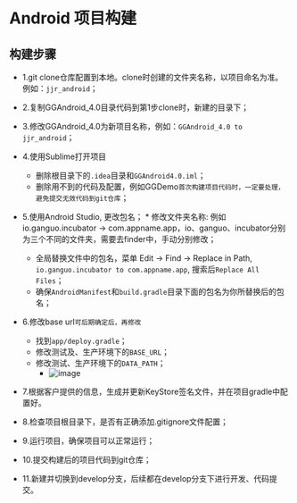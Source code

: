 # Android 项目构建

## 构建步骤
+ 1.git clone仓库配置到本地。clone时创建的文件夹名称，以项目命名为准。例如：`jjr_android`；

+ 2.复制GGAndroid_4.0目录代码到第1步clone时，新建的目录下；

+ 3.修改GGAndroid_4.0为新项目名称，例如：`GGAndroid_4.0 to jjr_android`；

+ 4.使用Sublime打开项目
	* 删除根目录下的`.idea`目录和`GGAndroid4.0.iml`；
	* 删除用不到的代码及配置，例如GGDemo`首次构建项目代码时，一定要处理，避免提交无效代码到git仓库`；

+ 5.使用Android Studio, 更改包名；
        * 修改文件夹名称: 例如io.ganguo.incubator -> com.appname.app，io、ganguo、incubator分别为三个不同的文件夹，需要去finder中，手动分别修改；
	* 全局替换文件中的包名，菜单 Edit -> Find -> Replace in Path, `io.ganguo.incubator to com.appname.app`, 搜索后`Replace All Files`；
	* 确保`AndroidManifest`和`build.gradle`目录下面的包名为你所替换后的包名；

+ 6.修改base url`可后期确定后，再修改`
	* 找到`app/deploy.gradle`；
	* 修改测试及、生产环境下的`BASE_URL`；
	* 修改测试、生产环境下的`DATA_PATH`；
        * ![image](/uploads/322737d6e2250c08ff4073a4a7b7ffc4/image.png)
       
+ 7.根据客户提供的信息，生成并更新KeyStore签名文件，并在项目gradle中配置好。

+ 8.检查项目根目录下，是否有正确添加.gitignore文件配置；

+ 9.运行项目，确保项目可以正常运行；

+ 10.提交构建后的项目代码到git仓库；

+ 11.新建并切换到develop分支，后续都在develop分支下进行开发、代码提交。


